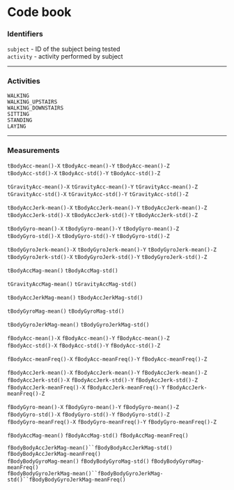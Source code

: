 # Code book  


### Identifiers  
`subject` - ID of the subject being tested   
`activity` - activity performed by subject  
___
### Activities  
`WALKING`  
`WALKING_UPSTAIRS`  
`WALKING_DOWNSTAIRS`  
`SITTING`  
`STANDING`  
`LAYING`  
___
### Measurements 
  `tBodyAcc-mean()-X`         `tBodyAcc-mean()-Y`         `tBodyAcc-mean()-Z`  
  `tBodyAcc-std()-X`          `tBodyAcc-std()-Y`          `tBodyAcc-std()-Z`  
  
  `tGravityAcc-mean()-X`      `tGravityAcc-mean()-Y`      `tGravityAcc-mean()-Z`  
  `tGravityAcc-std()-X`       `tGravityAcc-std()-Y`       `tGravityAcc-std()-Z`  
  
  `tBodyAccJerk-mean()-X`     `tBodyAccJerk-mean()-Y`     `tBodyAccJerk-mean()-Z`  
  `tBodyAccJerk-std()-X`      `tBodyAccJerk-std()-Y`      `tBodyAccJerk-std()-Z`  
  
  `tBodyGyro-mean()-X`        `tBodyGyro-mean()-Y`        `tBodyGyro-mean()-Z`  
  `tBodyGyro-std()-X`         `tBodyGyro-std()-Y`         `tBodyGyro-std()-Z`  
  
  `tBodyGyroJerk-mean()-X`    `tBodyGyroJerk-mean()-Y`    `tBodyGyroJerk-mean()-Z`  
  `tBodyGyroJerk-std()-X`     `tBodyGyroJerk-std()-Y`     `tBodyGyroJerk-std()-Z`  
  
  `tBodyAccMag-mean()`        `tBodyAccMag-std()` 
  
  `tGravityAccMag-mean()`     `tGravityAccMag-std()`  
  
  `tBodyAccJerkMag-mean()`    `tBodyAccJerkMag-std()`  
  
  `tBodyGyroMag-mean()`       `tBodyGyroMag-std()`  
  
  `tBodyGyroJerkMag-mean()`   `tBodyGyroJerkMag-std()`  
 
  `fBodyAcc-mean()-X`         `fBodyAcc-mean()-Y`         `fBodyAcc-mean()-Z`  
  `fBodyAcc-std()-X`          `fBodyAcc-std()-Y`          `fBodyAcc-std()-Z`  
  
  `fBodyAcc-meanFreq()-X`     `fBodyAcc-meanFreq()-Y`     `fBodyAcc-meanFreq()-Z`  
  
  `fBodyAccJerk-mean()-X`     `fBodyAccJerk-mean()-Y`     `fBodyAccJerk-mean()-Z`  
  `fBodyAccJerk-std()-X`      `fBodyAccJerk-std()-Y`      `fBodyAccJerk-std()-Z`  
  `fBodyAccJerk-meanFreq()-X` `fBodyAccJerk-meanFreq()-Y` `fBodyAccJerk-meanFreq()-Z`  
  
  `fBodyGyro-mean()-X`        `fBodyGyro-mean()-Y`        `fBodyGyro-mean()-Z`  
  `fBodyGyro-std()-X`         `fBodyGyro-std()-Y`         `fBodyGyro-std()-Z`  
  `fBodyGyro-meanFreq()-X`    `fBodyGyro-meanFreq()-Y`    `fBodyGyro-meanFreq()-Z`  
  
  `fBodyAccMag-mean()`        `fBodyAccMag-std()`         `fBodyAccMag-meanFreq()`  
  
  `fBodyBodyAccJerkMag-mean()``fBodyBodyAccJerkMag-std()` `fBodyBodyAccJerkMag-meanFreq()`  
  `fBodyBodyGyroMag-mean()`   `fBodyBodyGyroMag-std()`    `fBodyBodyGyroMag-meanFreq()`  
  `fBodyBodyGyroJerkMag-mean()``fBodyBodyGyroJerkMag-std()``fBodyBodyGyroJerkMag-meanFreq()`  
